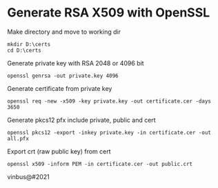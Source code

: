 # Generate RSA X509  with OpenSSL

Make directory and move to working dir

```shell
mkdir D:\certs
cd D:\certs
```

Generate private key with RSA 2048 or 4096 bit

```shell
openssl genrsa -out private.key 4096
```

Generate certificate from private key 

```shell
openssl req -new -x509 -key private.key -out certificate.cer -days 3650
```

Generate pkcs12 pfx include private, public and cert

```shell
openssl pkcs12 -export -inkey private.key -in certificate.cer -out all.pfx
```

Export crt (raw public key) from cert

```shell
openssl x509 -inform PEM -in certificate.cer -out public.crt
```

vinbus@#2021

